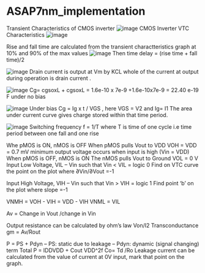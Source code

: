 # ASAP7nm_implementation


Transient Characteristics of CMOS inverter
![image](https://github.com/user-attachments/assets/614f7428-0356-43cc-9d30-6f99f74e2347)
CMOS Inverter VTC Characteristics
![image](https://github.com/user-attachments/assets/d4a22a68-1444-4e2f-ab1e-c04aea78e2d4)


Rise and fall time are calculated from the transient charactteristics graph at 10% and 90% of the max values 
![image](https://github.com/user-attachments/assets/db7caf7f-4834-4c8e-8304-68bed1ea1595)
Then time delay = (rise time + fall time)/2

![image](https://github.com/user-attachments/assets/752704a7-6581-44ad-a4dd-fb9239f269df)
Drain current is output at Vm by KCL whole of the current at output during operation is drain current .


![image](https://github.com/user-attachments/assets/92a18068-d55f-4e6f-9084-60a5068d0caa)
Cg= cgsoxL + cgsoxL = 1.6e-10 x 7e-9 +1.6e-10x7e-9 = 22.40 e-19 F under no bias

![image](https://github.com/user-attachments/assets/ab71d91a-3fbf-4fb4-99a5-b7cc6ab677df)
Under bias Cg = Ig x t / VGS , here VGS = V2 and Ig= I1 The area under current curve gives charge stored within that time period.

![image](https://github.com/user-attachments/assets/d01e797f-58fb-499a-8532-b75b1d89ec7e)
Switching frequency f = 1/T where T is time of one cycle i.e time period between one fall and one rise

Whe pMOS is ON, nMOS is OFF
When pMOS pulls Vout to VDD
VOH = VDD = 0.7 mV
minimum output voltage occurs when input is high (Vin = VDD)
When pMOS is OFF, nMOS is ON
The nMOS pulls Vout to Ground
 VOL = 0 V
Input Low Voltage,
VIL
– Vin such that Vin < VIL = logic 0
Find on VTC curve the point on the plot where ∂Vin/∂Vout =-1

Input High Voltage, VIH
– Vin such that Vin > VIH = logic 1
Find  point ‘b’ on the plot where slope =-1

VNMH = VOH - VIH = VDD - VIH  VNML = VIL

Av = Change in Vout /change in Vin

Output resistance can be calculated by ohm’s law Von/I2 
Transconductance gm = Av/Rout 

P = PS + Pdyn
– PS: static due to leakage
– Pdyn: dynamic (signal changing) term
Total P = IDDVDD + Cout VDD^2f
Co= Td  /Ro
Leakage current can be calculated from the value of current at 0V input, mark that point on the graph.
